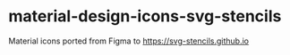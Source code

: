 # material-design-icons-svg-stencils
Material icons ported from Figma to https://svg-stencils.github.io
